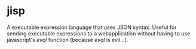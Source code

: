 # jisp
A executable expression language that uses JSON syntax.  Useful for sending executable expressions to a webapplication without having to use javascript's _eval_ function (because _eval_ is evil...).
